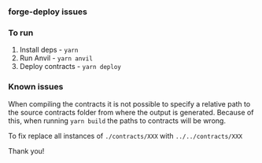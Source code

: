 ### forge-deploy issues

### To run

1. Install deps - `yarn`
2. Run Anvil - `yarn anvil`
3. Deploy contracts - `yarn deploy`

### Known issues

When compiling the contracts it is not possible to specify a relative path to the source contracts folder from where the output is generated.
Because of this, when running `yarn build` the paths to contracts will be wrong.

To fix replace all instances of `./contracts/XXX` with `../../contracts/XXX`

Thank you!
